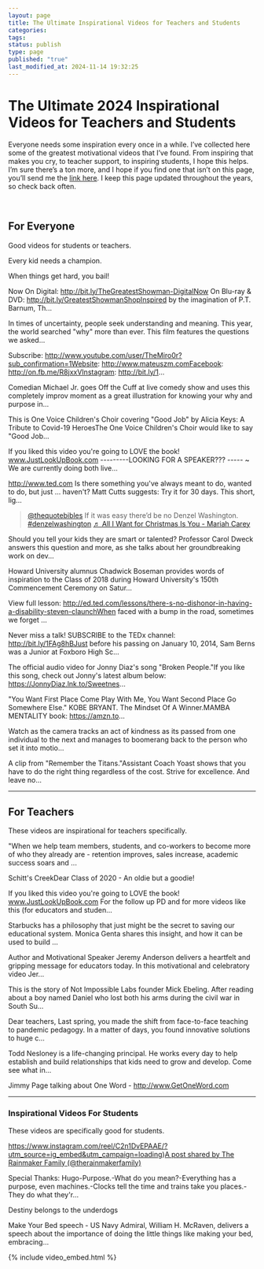 ```yaml
---
layout: page
title: The Ultimate Inspirational Videos for Teachers and Students
categories: 
tags: 
status: publish
type: page
published: "true"
last_modified_at: 2024-11-14 19:32:25
---
```

# The Ultimate 2024 Inspirational Videos for Teachers and Students



Everyone needs some inspiration every once in a while. I’ve collected here some of the greatest motivational videos that I’ve found. From inspiring that makes you cry, to teacher support, to inspiring students, I hope this helps. I’m sure there’s a ton more, and I hope if you find one that isn’t on this page, you’ll send me the 
[link here](mailto:jethro@transformativeprincipal.com?subject=You're%20missing%20an%20inspirational%20video!!&body=Hey%20Jethro!%20Great%20site%2C%20but%20you're%20missing%20a%20great%20inspirational%20video.%20Here's%20the%20link%3A%20). I keep this page updated throughout the years, so check back often.




















  
  




  
## For Everyone


Good videos for students or teachers.


Every kid needs a champion.

When things get hard, you bail!




  







  



Now On Digital: http://bit.ly/TheGreatestShowman-DigitalNow On Blu-ray & DVD: http://bit.ly/GreatestShowmanShopInspired by the imagination of P.T. Barnum, Th...

In times of uncertainty, people seek understanding and meaning. This year, the world searched "why" more than ever. This film features the questions we asked...

Subscribe: http://www.youtube.com/user/TheMiro0r?sub_confirmation=1Website: http://www.mateuszm.comFacebook: http://on.fb.me/R8jxxVInstagram: http://bit.ly/1...

Comedian Michael Jr. goes Off the Cuff at live comedy show and uses this completely improv moment as a great illustration for knowing your why and purpose in...

This is One Voice Children's Choir covering "Good Job" by Alicia Keys: A Tribute to Covid-19 HeroesThe One Voice Children's Choir would like to say "Good Job...

If you liked this video you're going to LOVE the book! www.JustLookUpBook.com ---------LOOKING FOR A SPEAKER??? ----- ~ We are currently doing both live...

http://www.ted.com Is there something you've always meant to do, wanted to do, but just ... haven't? Matt Cutts suggests: Try it for 30 days. This short, lig...

>[@thequotebibles](https://www.tiktok.com/@thequotebibles) 
If it was easy there’d be no Denzel Washington. 
[#denzelwashington](https://www.tiktok.com/tag/denzelwashington) 
[♬ All I Want for Christmas Is You - Mariah Carey](https://www.tiktok.com/music/All-I-Want-for-Christmas-Is-You-222454852260487168)
 
Should you tell your kids they are smart or talented? Professor Carol Dweck answers this question and more, as she talks about her groundbreaking work on dev...

Howard University alumnus Chadwick Boseman provides words of inspiration to the Class of 2018 during Howard University's 150th Commencement Ceremony on Satur...

View full lesson: http://ed.ted.com/lessons/there-s-no-dishonor-in-having-a-disability-steven-claunchWhen faced with a bump in the road, sometimes we forget ...

Never miss a talk! SUBSCRIBE to the TEDx channel: http://bit.ly/1FAg8hBJust before his passing on January 10, 2014, Sam Berns was a Junior at Foxboro High Sc...



The official audio video for Jonny Diaz's song "Broken People."If you like this song, check out Jonny's latest album below: https://JonnyDiaz.lnk.to/Sweetnes...

"You Want First Place Come Play With Me, You Want Second Place Go Somewhere Else." KOBE BRYANT. The Mindset Of A Winner.MAMBA MENTALITY book: https://amzn.to...

Watch as the camera tracks an act of kindness as its passed from one individual to the next and manages to boomerang back to the person who set it into motio...

A clip from "Remember the Titans."Assistant Coach Yoast shows that you have to do the right thing regardless of the cost. Strive for excellence. And leave no...



****


## For Teachers


These videos are inspirational for teachers specifically.


"When we help team members, students, and co-workers to become more of who they already are - retention improves, sales increase, academic success soars and ...

Schitt's CreekDear Class of 2020 - An oldie but a goodie!

If you liked this video you're going to LOVE the book! www.JustLookUpBook.com For the follow up PD and for more videos like this (for educators and studen...

Starbucks has a philosophy that just might be the secret to saving our educational system. Monica Genta shares this insight, and how it can be used to build ...



Author and Motivational Speaker Jeremy Anderson delivers a heartfelt and gripping message for educators today. In this motivational and celebratory video Jer...

This is the story of Not Impossible Labs founder Mick Ebeling. After reading about a boy named Daniel who lost both his arms during the civil war in South Su...

Dear teachers, Last spring, you made the shift from face-to-face teaching to pandemic pedagogy. In a matter of days, you found innovative solutions to huge c...

Todd Nesloney is a life-changing principal. He works every day to help establish and build relationships that kids need to grow and develop. Come see what in...

Jimmy Page talking about One Word - http://www.GetOneWord.com

****


### Inspirational Videos For Students


These videos are specifically good for students.


https://www.instagram.com/reel/C2n1DvEPAAE/?utm_source=ig_embed&utm_campaign=loading)[A post shared by The Rainmaker Family (@therainmakerfamily)](https://www.instagram.com/reel/C2n1DvEPAAE/?utm_source=ig_embed&utm_campaign=loading)
 
Special Thanks: Hugo-Purpose.-What do you mean?-Everything has a purpose, even machines.-Clocks tell the time and trains take you places.-They do what they'r...

Destiny belongs to the underdogs

Make Your Bed speech - US Navy Admiral, William H. McRaven, delivers a speech about the importance of doing the little things like making your bed, embracing...


{% include video_embed.html %}

<script async data-uid="6da1a20aed" src="https://jethrojones.kit.com/6da1a20aed/index.js"></script>